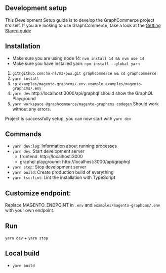 ## Development setup

This Development Setup guide is to develop the GraphCommerce project it's self.
If you are looking to use GraphCommerce, take a look at the
[Getting Stared guide](./development-setup.md)

## Installation

- Make sure you are using node 14: `nvm install 14 && nvm use 14`
- Make sure you have installed yarn: `npm install --global yarn`

1. `git@github.com:ho-nl/m2-pwa.git graphcommerce && cd graphcommerce`
2. `yarn install`
3. `cp examples/magento-graphcms/.env.example examples/magento-graphcms/.env`
4. `yarn dev` http://localhost:3000/api/graphql should show the GraphQL
   Playground
5. `yarn workspace @graphcommerce/magento-graphcms codegen` Should work without
   any errors.

Project is successfully setup, you can now start with `yarn dev`

## Commands

- `yarn dev:log`: Information about running processes
- `yarn dev`: Start development server
  - frontend: http://localhost:3000
  - graphql playground: http://localhost:3000/api/graphql
- `yarn stop`: Stop development server
- `yarn build`: Create production build of everything
- `yarn tsc:lint`: Lint the installation with TypeScript

## Customize endpoint:

Replace MAGENTO_ENDPOINT in `.env` and `examples/magento-graphcms/.env` with
your own endpoint.

## Run

`yarn dev` + `yarn stop`

## Local build

- `yarn build`
